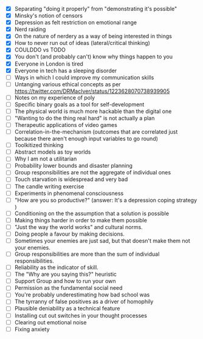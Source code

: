 * [x] Separating "doing it properly" from "demonstrating it's possible"
* [x] Minsky's notion of censors
* [x] Depression as felt restriction on emotional range
* [x] Nerd raiding
* [x] On the nature of nerdery as a way of being interested in things
* [x] How to never run out of ideas (lateral/critical thinking)
* [x] COULDDO vs TODO
* [x] You don't (and probably can't) know why things happen to you
* [x] Everyone in London is tired
* [x] Everyone in tech has a sleeping disorder
* [ ] Ways in which I could improve my communication skills
* [ ] Untanging various ethical concepts as per https://twitter.com/DRMacIver/status/1223628070738939905
* [ ] Notes on my experience of poly
* [ ] Specific binary goals as a tool for self-development
* [ ] The physical world is much more hackable than the digital one
* [ ] "Wanting to do the thing real hard" is not actually a plan
* [ ] Therapeutic applications of video games
* [ ] Correlation-in-the-mechanism (outcomes that are correlated just because there aren't enough input variables to go round)
* [ ] Toolkitized thinking
* [ ] Abstract models as toy worlds
* [ ] Why I am not a utilitarian
* [ ] Probability lower bounds and disaster planning
* [ ] Group responsibilities are not the aggregate of individual ones
* [ ] Touch starvation is widespread and very bad
* [ ] The candle writing exercise
* [ ] Experiments in phenomenal consciousness
* [ ] "How are you so productive?" (answer: It's a depression coping strategy )
* [ ] Conditioning on the the assumption that a solution is possible
* [ ] Making things harder in order to make them possible
* [ ] "Just the way the world works" and cultural norms.
* [ ] Doing people a favour by making decisions.
* [ ] Sometimes your enemies are just sad, but that doesn't make them not your enemies.
* [ ] Group responsibilities are more than the sum of individual responsibilities.
* [ ] Reliability as the indicator of skill.
* [ ] The "Why are you saying this?" heuristic
* [ ] Support Group and how to run your own
* [ ] Permission as the fundamental social need
* [ ] You're probably underestimating how bad school was
* [ ] The tyrranny of false positives as a driver of homophily
* [ ] Plausible deniability as a technical feature
* [ ] Installing cut out switches in your thought processes
* [ ] Clearing out emotional noise
* [ ] Fixing anxiety
